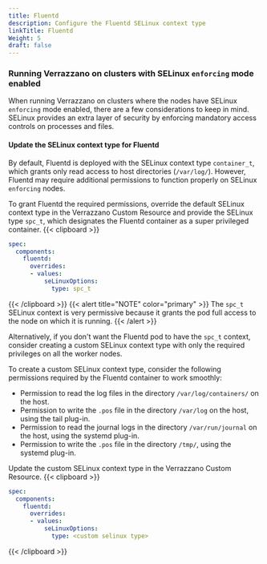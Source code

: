```yaml
---
title: Fluentd
description: Configure the Fluentd SELinux context type
linkTitle: Fluentd
Weight: 5
draft: false
---
```


### Running Verrazzano on clusters with SELinux `enforcing` mode enabled

When running Verrazzano on clusters where the nodes have SELinux `enforcing` mode enabled, there are a few considerations to keep in mind. SELinux provides an extra layer of security by enforcing mandatory access controls on processes and files.

#### Update the SELinux context type for Fluentd

By default, Fluentd is deployed with the SELinux context type `container_t`, which grants only read access to host directories (`/var/log/`). However, Fluentd may require additional permissions to function properly on SELinux `enforcing` nodes.

To grant Fluentd the required permissions, override the default SELinux context type in the Verrazzano Custom Resource and provide the SELinux type `spc_t`, which designates the Fluentd container as a super privileged container.
{{< clipboard >}}
```yaml
spec:
  components:
    fluentd:
      overrides:
      - values:
          seLinuxOptions:
            type: spc_t
```
{{< /clipboard >}}
{{< alert title="NOTE" color="primary" >}}
The `spc_t` SELinux context is very permissive because it grants the pod full access to the node on which it is running.
{{< /alert >}}

Alternatively, if you don't want the Fluentd pod to have the `spc_t` context, consider creating a custom SELinux context type with only the required privileges on all the worker nodes.

To create a custom SELinux context type, consider the following permissions required by the Fluentd container to work smoothly:
- Permission to read the log files in the directory `/var/log/containers/` on the host.
- Permission to write the `.pos` file in the directory `/var/log` on the host, using the tail plug-in.
- Permission to read the journal logs in the directory `/var/run/journal` on the host, using the systemd plug-in.
- Permission to write the `.pos` file in the directory `/tmp/`, using the systemd plug-in.

Update the custom SELinux context type in the Verrazzano Custom Resource.
{{< clipboard >}}
```yaml
spec:
  components:
    fluentd:
      overrides:
      - values:
          seLinuxOptions:
            type: <custom selinux type>
```
{{< /clipboard >}}
